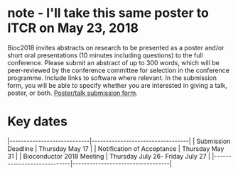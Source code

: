 # note - I'll take this same poster to ITCR on May 23, 2018 

Bioc2018 invites abstracts on research to be presented as a poster and/or short oral presentations (10 minutes including questions) to the full conference. Please submit an abstract of up to 300 words, which will be peer-reviewed by the conference committee for selection in the conference programme. Include links to software where relevant. In the submission form, you will be able to specify whether you are interested in giving a talk, poster, or both. [Poster/talk submission form](https://goo.gl/forms/meoGgX7eipL2ZHKD2).

# Key dates

|----------------------------|----------------------------------|
| Submission Deadline        | Thursday May 17                  |
| Notification of Acceptance | Thursday May 31                  |
| Bioconductor 2018 Meeting  | Thursday July 26- Friday July 27 |
|----------------------------|----------------------------------|
